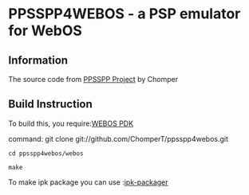 PPSSPP4WEBOS - a PSP emulator for WebOS
=========================================

Information
-----------

The source code from [PPSSPP Project][ppsspp]
by Chomper


Build Instruction
-----------------

To build this, you require:[WEBOS PDK][pdk-url]

command:
	git clone git://github.com/ChomperT/ppsspp4webos.git

	cd ppsspp4webos/webos

	make

To make ipk package you can use :[ipk-packager][ipk-packager]


[ipk-packager]: <https://code.google.com/p/ipk-packager>
[pdk-url]: <https://developer.palm.com/content/resources/develop/sdk_pdk_download.html>
[ppsspp]: <https://github.com/hrydgard/ppsspp>

